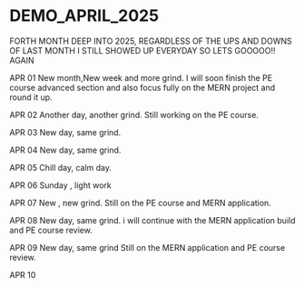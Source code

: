 # DEMO_APRIL_2025
FORTH MONTH DEEP INTO 2025, REGARDLESS OF THE UPS AND DOWNS OF LAST MONTH I STILL SHOWED UP EVERYDAY SO LETS GOOOOO!! AGAIN

APR 01
New month,New week and more grind.
I will soon finish the PE course advanced section and also focus fully on the MERN project and round it up.

APR 02
Another day, another grind.
Still working on the PE course.

APR 03
New day, same grind.

APR 04
New day, same grind.

APR 05
Chill day, calm day.

APR 06
Sunday , light work

APR 07
New , new grind.
Still on the PE course and MERN application.

APR 08
New day, same grind.
i will continue with the MERN application build and PE course review.

APR 09
New day, same grind
Still on the MERN application and PE course review.

APR 10

